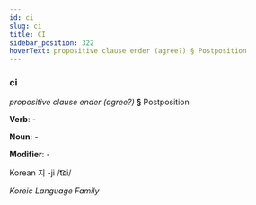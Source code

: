 ```yaml
---
id: ci
slug: ci
title: Cİ
sidebar_position: 322
hoverText: propositive clause ender (agree?) § Postposition
---
```


### ci

*propositive clause ender (agree?)* **§** Postposition

**Verb**: -

**Noun**: -

**Modifier**: -

Korean 지 -ji /t͡ɕi/

*Koreic Language Family*